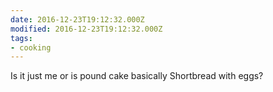 ```yaml
---
date: 2016-12-23T19:12:32.000Z
modified: 2016-12-23T19:12:32.000Z
tags:
- cooking
---
```


  Is it just me or is pound cake basically Shortbread with eggs?
